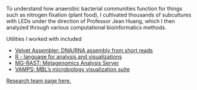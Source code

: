 To understand how anaerobic bacterial communities function for things such as nitrogen fixation (plant food), I cultivated thousands of subcultures with LEDs under the direction of Professor Jean Huang, which I then analyzed through various computational bioinformatics methods.

Utilities I worked with included
- [Velvet Assembler: DNA/RNA assembly from short reads](https://www.wikiwand.com/en/Velvet_assembler)
- [R - language for analysis and visualizations](https://www.r-project.org/)
- [MG-RAST: Metagenomics Analysis Server](http://metagenomics.anl.gov/)
- [VAMPS: MBL’s microbiology visualization suite](https://vamps.mbl.edu/)

[Research team page here.](https://sites.google.com/site/olincollegehuanglab/projects)
